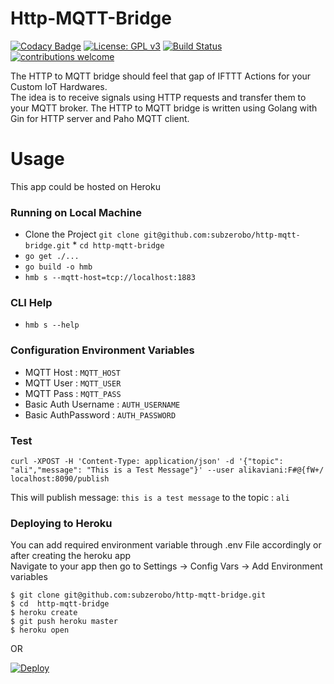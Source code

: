 # Http-MQTT-Bridge  
  
[![Codacy Badge](https://api.codacy.com/project/badge/Grade/fb288a8d7dbd4ab9b8ca5d02657fd972)](https://app.codacy.com/app/subzerobo/http-mqtt-bridge?utm_source=github.com&utm_medium=referral&utm_content=subzerobo/http-mqtt-bridge&utm_campaign=Badge_Grade_Dashboard)
[![License: GPL v3](https://img.shields.io/badge/License-GPLv3-blue.svg)](https://www.gnu.org/licenses/gpl-3.0)   [![Build Status](https://travis-ci.org/subzerobo/http-mqtt-bridge.svg?branch=master)](https://travis-ci.org/subzerobo/http-mqtt-bridge)  [![contributions welcome](https://img.shields.io/badge/contributions-welcome-brightgreen.svg?style=flat)](https://github.com/subzerobo/http-mqtt-bridge/issues)  
  
  
The HTTP to MQTT bridge should feel that gap of IFTTT Actions for your Custom IoT Hardwares.  
The idea is to receive signals using HTTP requests and transfer them to your MQTT broker. The HTTP to MQTT bridge is written using Golang with Gin for HTTP server and Paho MQTT client.  
  
# Usage  
This app could be hosted on Heroku  
  
### Running on Local Machine  
  
 * Clone the Project `git clone git@github.com:subzerobo/http-mqtt-bridge.git` * `cd http-mqtt-bridge`  
 * `go get ./...`  
 * `go build -o hmb`  
 * `hmb s --mqtt-host=tcp://localhost:1883`  
  
### CLI Help  
 * `hmb s --help`  
  
### Configuration Environment Variables  
  
 * MQTT Host : `MQTT_HOST`   
 * MQTT User : `MQTT_USER`   
 * MQTT Pass : `MQTT_PASS`      
 * Basic Auth Username : `AUTH_USERNAME`   
 * Basic AuthPassword : `AUTH_PASSWORD`
  
### Test  
  
`curl -XPOST -H 'Content-Type: application/json' -d '{"topic": "ali","message": "This is a Test Message"}' --user alikaviani:F#@{fW+/ localhost:8090/publish`  
  
This will publish message: `this is a test message` to the topic : `ali`  
  
### Deploying to Heroku  
  
You can add required environment variable through .env File accordingly or after creating the heroku app   
Navigate to your app then go to Settings -> Config Vars -> Add Environment variables  
  
```  
$ git clone git@github.com:subzerobo/http-mqtt-bridge.git  
$ cd  http-mqtt-bridge  
$ heroku create  
$ git push heroku master  
$ heroku open  
```  
  OR  
    
 [![Deploy](https://www.herokucdn.com/deploy/button.png)](https://heroku.com/deploy?template=https://github.com/subzerobo/http-mqtt-bridge)